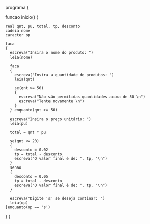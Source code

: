 <!-- 2- Ler a descrição do produto (nome), a quantidade adquirida e o preço unitário. Calcular e
escrever o total a pagar

Onde: total = quantidade adquirida * preço unitário
total a pagar = total – desconto
o desconto será calculado, sabendo-se que:
- Se quantidade <= 20 o desconto será de 2%
- Se quantidade > 20 o desconto será de 5%

OBS: quantidade máxima permitida é 50 (não aceitar valores superiores). -->

programa 
{

  funcao inicio() 
  {
    
    real qnt, pu, total, tp, desconto
    cadeia nome
    caracter op

    faca
    {
      escreva("Insira o nome do produto: ")
      leia(nome)

      faca
      {
        escreva("Insira a quantidade de produtos: ")
        leia(qnt)

        se(qnt >= 50)
        {
          escreva("Não são permitidas quantidades acima de 50 \n")
          escreva("Tente novamente \n")
        }
      } enquanto(qnt >= 50)

      escreva("Insira o preço unitário: ")
      leia(pu)

      total = qnt * pu

      se(qnt <= 20)
      {
        desconto = 0.02
        tp = total - desconto
        escreva("O valor final é de: ", tp, "\n")
      }
      senao
      {
        desconto = 0.05
        tp = total - desconto
        escreva("O valor final é de: ", tp, "\n")
      }

      escreva("Digite 's' se deseja continar: ")
      leia(op)
    }enquanto(op == 's')
  }
}
